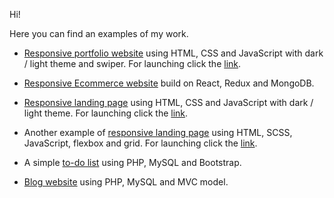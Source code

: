 Hi!

Here you can find an examples of my work.

* <a href="https://github.com/evg13ny/alexa-portfolio-website/" target="_blank">Responsive portfolio website</a> using HTML, CSS and JavaScript with dark / light theme and swiper. For launching click the <a href="https://evg13ny.github.io/alexa-portfolio-website/" target="_blank">link</a>.

* <a href="https://github.com/evg13ny/evroset/" target="_blank">Responsive Ecommerce website</a> build on React, Redux and MongoDB.

* <a href="https://github.com/evg13ny/examples/tree/main/landing-page" target="_blank">Responsive landing page</a> using HTML, CSS and JavaScript with dark / light theme. For launching click the <a href="https://github.com/evg13ny/examples/landing-page" target="_blank">link</a>.

* Another example of <a href="https://github.com/evg13ny/examples/tree/main/easybank-landing-page" target="_blank">responsive landing page</a> using HTML, SCSS, JavaScript, flexbox and grid. For launching click the <a href="https://github.com/evg13ny/examples/easybank-landing-page" target="_blank">link</a>.

* A simple <a href="https://github.com/evg13ny/examples/tree/main/to-do%20list" target="_blank">to-do list</a> using PHP, MySQL and Bootstrap.

* <a href="https://github.com/evg13ny/examples/tree/main/blog%20website" target="_blank">Blog website</a> using PHP, MySQL and MVC model.
